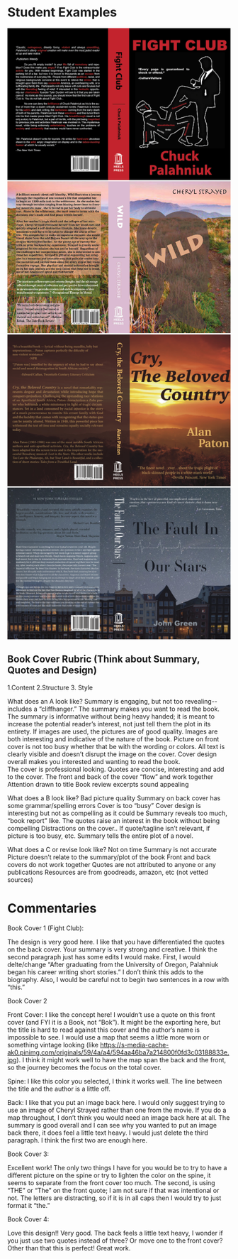 
# Student Examples
![Book Cover 1](images/book1.jpg)
![Book Cover 2](images/book2.jpg)
![Book Cover 3](images/book3.jpg)
![Book Cover 4](images/book4.jpg)

## Book Cover Rubric (Think about Summary, Quotes and Design)

1.Content
2.Structure
3. Style 

What does an A look like?
Summary is engaging, but not too revealing--includes a “cliffhanger.” The summary makes you want to read the book. The summary is informative without being heavy handed; it is meant to increase the potential reader’s interest, not just tell them the plot in its entirety.
If images are used, the pictures are of good quality. Images are both interesting and indicative of the nature of the book. Picture on front cover is not too busy whether that be with the wording or colors.
All text is clearly visible and doesn’t disrupt the image on the cover.
Cover design overall makes you interested and wanting to read the book.  
The cover is professional looking. 
Quotes are concise, interesting and add to the cover. 
The front and back of the cover “flow” and work together
Attention drawn to title
Book review excerpts sound appealing 

What does a B look like?
Bad picture quality
Summary on back cover has some grammar/spelling errors
Cover is too “busy”
Cover design is interesting but not as compelling as it could be
Summary reveals too much, “book report” like.
The quotes raise an interest in the book without being compelling
Distractions on the cover.. If quote/tagline isn’t relevant, if picture is too busy, etc.
Summary tells the entire plot of a novel.

What does a C or revise look like?
Not on time
Summary is not accurate
Picture doesn’t relate to the summary/plot of the book
Front and back covers do not work together
Quotes are not attributed to anyone or any publications
Resources are from goodreads, amazon, etc (not vetted sources) 




# Commentaries

Book Cover 1 (Fight Club):

The design is very good here. I like that you have differentiated the quotes on the back cover. Your summary is very strong and creative. I think the second paragraph just has some edits I would make. First, I would delte/change “After graduating from the University of Oregon, Palahniuk began his career writing short stories.” I don’t think this adds to the biography.  Also, I would be careful not to begin two sentences in a row with “this.”

Book Cover 2 

Front Cover: I like the concept here! I wouldn’t use a quote on this front cover (and FYI it is a Book, not “Bok”). It might be the exporting here, but the title is hard to read against this cover and the author’s name is impossible to see. I would use a map that seems a little more worn or something vintage looking (like https://s-media-cache-ak0.pinimg.com/originals/59/4a/a4/594aa46ba7a214800f0fd3c03188833e.jpg). I think it might work well to have the map span the back and the front, so the journey becomes the focus on the total cover.

Spine:  I like this color you selected, I think it works well. The line between the title and the author is a little off.

Back: I like that you put an image back here. I would only suggest trying to use an image of Cheryl Strayed rather than one from the movie. If you do a map throughout, I don’t think you would need an image back here at all. 
The summary is good overall and I can see why you wanted to put an image back there, it does feel a little text heavy. I would just delete the third paragraph. I think the first two are enough here.



Book Cover 3:

Excellent work! The only two things I have for you would be to try to have a different picture on the spine or try to lighten the color on the spine, it seems to separate from the front cover too much. The second, is using “THE” or “The” on the front quote; I am not sure if that was intentional or not. The letters are distracting, so if it is in all caps then I would try to just format it “the.”

Book Cover 4:

Love this design!! Very good. The back feels a little text heavy, I wonder if you just use two quotes instead of three? Or move one to the front cover? Other than that this is perfect!
Great work.


